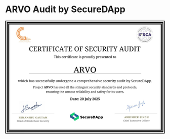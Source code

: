 # ARVO Audit by SecureDApp
![alt text](https://raw.githubusercontent.com/securedapp-github/ARVO_SecureDApp_Audit/refs/heads/main/ARVO_certificate.jpeg)

